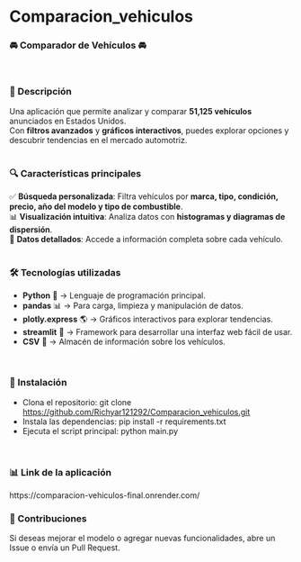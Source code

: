 # Comparacion_vehiculos

<h3> 🚘 Comparador de Vehículos 🚘  </h3> 
<br>

<h3> 📌 Descripción  </h3> 

Una aplicación que permite analizar y comparar **51,125 vehículos** anunciados en Estados Unidos.  
Con **filtros avanzados** y **gráficos interactivos**, puedes explorar opciones y descubrir tendencias en el mercado automotriz.  
<br>

<h3>  🔍 Características principales  </h3> 

✅ **Búsqueda personalizada**: Filtra vehículos por **marca, tipo, condición, precio, año del modelo y tipo de combustible**.  
📊 **Visualización intuitiva**: Analiza datos con **histogramas y diagramas de dispersión**.  
📄 **Datos detallados**: Accede a información completa sobre cada vehículo.  
<br>

<h3> 🛠️ Tecnologías utilizadas  </h3>

- **Python** 🐍 → Lenguaje de programación principal.  
- **pandas** 📊 → Para carga, limpieza y manipulación de datos.  
- **plotly.express** 🌎 → Gráficos interactivos para explorar tendencias.  
- **streamlit** 🎨 → Framework para desarrollar una interfaz web fácil de usar.  
- **CSV** 📄 → Almacén de información sobre los vehículos.  
<br>

<h3> 🚀 Instalación </h3>

- Clona el repositorio:
git clone https://github.com/Richyar121292/Comparacion_vehiculos.git
- Instala las dependencias:
pip install -r requirements.txt
- Ejecuta el script principal:
python main.py

<br>


<h3> 📊 Link de la aplicación </h3>
https://comparacion-vehiculos-final.onrender.com/

<br>


<h3> 📌 Contribuciones </h3>
Si deseas mejorar el modelo o agregar nuevas funcionalidades, abre un Issue o envía un Pull Request.